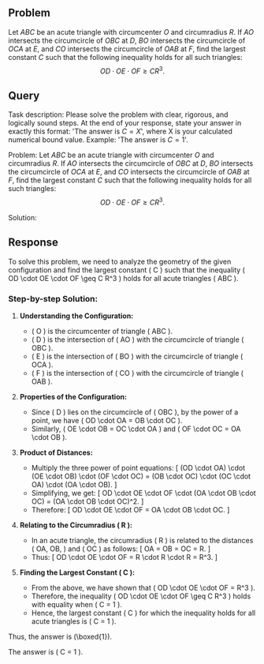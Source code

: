 ## Problem

Let $ABC$ be an acute triangle with circumcenter $O$ and circumradius $R$. If $AO$ intersects the circumcircle of $OBC$ at $D$, $BO$ intersects the circumcircle of $OCA$ at $E$, and $CO$ intersects the circumcircle of $OAB$ at $F$, find the largest constant $C$ such that the following inequality holds for all such triangles:
$$
O D \cdot O E \cdot O F \geq C R^3.
$$

## Query

Task description: Please solve the problem with clear, rigorous, and logically sound steps. At the end of your response, state your answer in exactly this format: 'The answer is $C=X$', where X is your calculated numerical bound value. Example: 'The answer is $C=1$'.

Problem: Let $ABC$ be an acute triangle with circumcenter $O$ and circumradius $R$. If $AO$ intersects the circumcircle of $OBC$ at $D$, $BO$ intersects the circumcircle of $OCA$ at $E$, and $CO$ intersects the circumcircle of $OAB$ at $F$, find the largest constant $C$ such that the following inequality holds for all such triangles:
$$
O D \cdot O E \cdot O F \geq C R^3.
$$

Solution:

## Response

To solve this problem, we need to analyze the geometry of the given configuration and find the largest constant \( C \) such that the inequality \( OD \cdot OE \cdot OF \geq C R^3 \) holds for all acute triangles \( ABC \).

### Step-by-step Solution:

1. **Understanding the Configuration:**
   - \( O \) is the circumcenter of triangle \( ABC \).
   - \( D \) is the intersection of \( AO \) with the circumcircle of triangle \( OBC \).
   - \( E \) is the intersection of \( BO \) with the circumcircle of triangle \( OCA \).
   - \( F \) is the intersection of \( CO \) with the circumcircle of triangle \( OAB \).

2. **Properties of the Configuration:**
   - Since \( D \) lies on the circumcircle of \( OBC \), by the power of a point, we have \( OD \cdot OA = OB \cdot OC \).
   - Similarly, \( OE \cdot OB = OC \cdot OA \) and \( OF \cdot OC = OA \cdot OB \).

3. **Product of Distances:**
   - Multiply the three power of point equations:
     \[
     (OD \cdot OA) \cdot (OE \cdot OB) \cdot (OF \cdot OC) = (OB \cdot OC) \cdot (OC \cdot OA) \cdot (OA \cdot OB).
     \]
   - Simplifying, we get:
     \[
     OD \cdot OE \cdot OF \cdot (OA \cdot OB \cdot OC) = (OA \cdot OB \cdot OC)^2.
     \]
   - Therefore:
     \[
     OD \cdot OE \cdot OF = OA \cdot OB \cdot OC.
     \]

4. **Relating to the Circumradius \( R \):**
   - In an acute triangle, the circumradius \( R \) is related to the distances \( OA, OB, \) and \( OC \) as follows:
     \[
     OA = OB = OC = R.
     \]
   - Thus:
     \[
     OD \cdot OE \cdot OF = R \cdot R \cdot R = R^3.
     \]

5. **Finding the Largest Constant \( C \):**
   - From the above, we have shown that \( OD \cdot OE \cdot OF = R^3 \).
   - Therefore, the inequality \( OD \cdot OE \cdot OF \geq C R^3 \) holds with equality when \( C = 1 \).
   - Hence, the largest constant \( C \) for which the inequality holds for all acute triangles is \( C = 1 \).

Thus, the answer is \(\boxed{1}\).

The answer is \( C = 1 \).